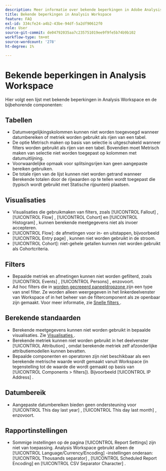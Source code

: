```yaml
---
description: Meer informatie over bekende beperkingen in Adobe Analysis Workspace en de bijbehorende onderdelen
title: Bekende beperkingen in Analysis Workspace
feature: FAQ
exl-id: 334cfe24-a4b2-43be-94df-5a2df90612f0
role: User
source-git-commit: de04792035aa7c235751019ee9f9fe5b74b9b102
workflow-type: tm+mt
source-wordcount: '278'
ht-degree: 1%

---
```


# Bekende beperkingen in Analysis Workspace

Hier volgt een lijst met bekende beperkingen in Analysis Workspace en de bijbehorende componenten:

## Tabellen

* Datumvergelijkingskolommen kunnen niet worden toegevoegd wanneer datumbereiken of metriek worden gebruikt als rijen van een tabel.
* De optie Metrisch maken op basis van selectie is uitgeschakeld wanneer filters worden gebruikt als rijen van een tabel. Bovendien moet Metrisch maken van selectie niet worden toegepast op kolommen met datumuitlijning.
* Voorwaardelijke opmaak voor splitsingsrijen kan geen aangepaste bereiken gebruiken.
* De totale rijen van de lijst kunnen niet worden getrand wanneer Berekende totalen door de rijwaarden op te tellen wordt toegepast die (typisch wordt gebruikt met Statische rijpunten) plaatsen.

## Visualisaties

* Visualisaties die gebruikmaken van filters, zoals [!UICONTROL Fallout] , [!UICONTROL Flow] , [!UICONTROL Cohort] en [!UICONTROL Histogram] , kunnen berekende meetgegevens niet als invoer accepteren.
* [!UICONTROL Flow]: de afmetingen voor in- en uitstappen, bijvoorbeeld [!UICONTROL Entry page] , kunnen niet worden gebruikt in de stroom.
* [!UICONTROL Cohort]: niet-gehele getallen kunnen niet worden gebruikt als Cohortcriteria.

## Filters

* Bepaalde metriek en afmetingen kunnen niet worden gefilterd, zoals [!UICONTROL Events] , [!UICONTROL Persons] , enzovoort.
* Ad hoc filters die in [ worden gecreeerd paneeldropzone ](/help/analysis-workspace/c-panels/panels.md) zijn een type van snel filter. Ze worden alleen weergegeven in het linkerdeelvenster van Workspace of in het beheer van de filtercomponent als ze openbaar zijn gemaakt. Voor meer informatie, zie [ Snelle filters ](/help/components/filters/quick-filters.md).

## Berekende standaarden

* Berekende meetgegevens kunnen niet worden gebruikt in bepaalde visualisaties. Zie [ Visualisaties ](#visualizations).
* Berekende metriek kunnen niet worden gebruikt in het deelvenster [!UICONTROL Attribution] , omdat berekende metriek zelf afzonderlijke attributiemodellen kunnen bevatten.
* Bepaalde componenten en operatoren zijn niet beschikbaar als een berekende metrische waarde wordt gemaakt vanuit Workspace (in tegenstelling tot de waarde die wordt gemaakt op basis van [!UICONTROL Components > filters]). Bijvoorbeeld [!UICONTROL IP Address] .

## Datumbereik

* Aangepaste datumbereiken bieden geen ondersteuning voor [!UICONTROL This day last year] , [!UICONTROL This day last month] , enzovoort.


## Rapportinstellingen

* Sommige instellingen op de pagina [!UICONTROL Report Settings] zijn niet van toepassing. Analysis Workspace gebruikt alleen de [!UICONTROL Language/Currency/Encoding] -instellingen onderaan: [!UICONTROL Thousands separator] , [!UICONTROL Scheduled Report Encoding] en [!UICONTROL CSV Separator Character] .


